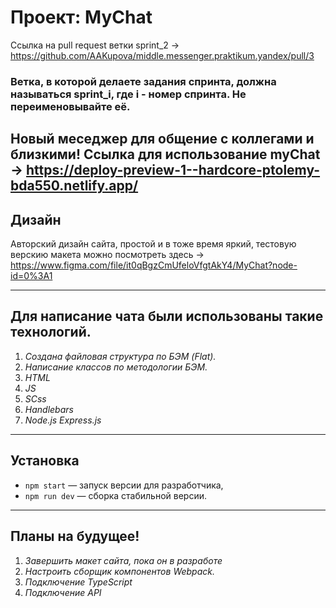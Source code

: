 # Проект: MyChat
Ссылка на pull request ветки sprint_2 -> https://github.com/AAKupova/middle.messenger.praktikum.yandex/pull/3

### Ветка, в которой делаете задания спринта, должна называться sprint_i, где i - номер спринта. Не переименовывайте её.

Новый меседжер для общение с коллегами и близкими!
Ссылка для использование myChat -> https://deploy-preview-1--hardcore-ptolemy-bda550.netlify.app/
---

## Дизайн
Авторский дизайн сайта, простой и в тоже время яркий, тестовую верскию макета можно посмотреть здесь -> https://www.figma.com/file/it0qBgzCmUfeloVfgtAkY4/MyChat?node-id=0%3A1

---

## Для написание чата были использованы такие технологий.

1. _Создана файловая структура по БЭМ (Flat)._
2. _Написание классов по методологии БЭМ._
3. _HTML_
4. _JS_
5. _SCss_
6. _Handlebars_
7. _Node.js Express.js_

---

## Установка

- `npm start` — запуск версии для разработчика,
- `npm run dev` — сборка стабильной версии.

---

## Планы на будущее!

1. _Завершить макет сайта, пока он в разработе_
2. _Настроить сборщик компонентов Webpack._
3. _Подключение TypeScript_
4. _Подключение API_
